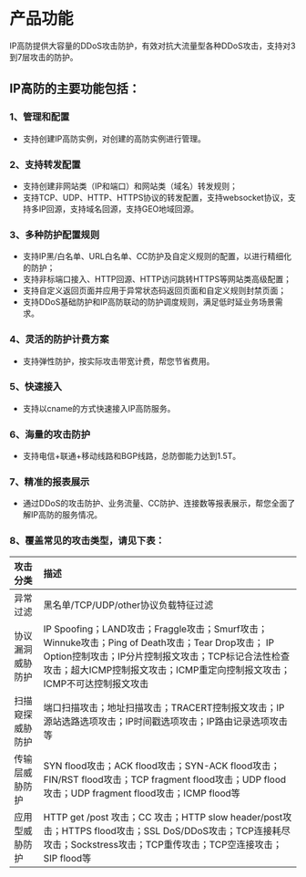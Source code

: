 # 产品功能

IP高防提供大容量的DDoS攻击防护，有效对抗大流量型各种DDoS攻击，支持对3到7层攻击的防护。

## IP高防的主要功能包括：

### 1、管理和配置
- 支持创建IP高防实例，对创建的高防实例进行管理。

### 2、支持转发配置
- 支持创建非网站类（IP和端口）和网站类（域名）转发规则；
- 支持TCP、UDP、HTTP、HTTPS协议的转发配置，支持websocket协议，支持多IP回源，支持域名回源，支持GEO地域回源。

### 3、多种防护配置规则
- 支持IP黑/白名单、URL白名单、CC防护及自定义规则的配置，以进行精细化的防护；
- 支持非标端口接入、HTTP回源、HTTP访问跳转HTTPS等网站类高级配置；
- 支持自定义返回页面并应用于异常状态码返回页面和自定义规则封禁页面；
- 支持DDoS基础防护和IP高防联动的防护调度规则，满足低时延业务场景需求。

### 4、灵活的防护计费方案
- 支持弹性防护，按实际攻击带宽计费，帮您节省费用。

### 5、快速接入
- 支持以cname的方式快速接入IP高防服务。

### 6、海量的攻击防护
- 支持电信+联通+移动线路和BGP线路，总防御能力达到1.5T。

### 7、精准的报表展示
- 通过DDoS的攻击防护、业务流量、CC防护、连接数等报表展示，帮您全面了解IP高防的服务情况。

### 8、覆盖常见的攻击类型，请见下表：

| 攻击分类 | 描述 | 
| :- | :- |
| 异常过滤     | 黑名单/TCP/UDP/other协议负载特征过滤 |
|协议漏洞威胁防护|IP Spoofing；LAND攻击；Fraggle攻击；Smurf攻击；Winnuke攻击；Ping of Death攻击；Tear Drop攻击； IP Option控制攻击；IP分片控制报文攻击；TCP标记合法性检查攻击；超大ICMP控制报文攻击；ICMP重定向控制报文攻击；ICMP不可达控制报文攻击|
|扫描窥探威胁防护|端口扫描攻击；地址扫描攻击；TRACERT控制报文攻击；IP源站选路选项攻击；IP时间戳选项攻击；IP路由记录选项攻击等|
|传输层威胁防护|SYN flood攻击；ACK flood攻击；SYN-ACK flood攻击；FIN/RST flood攻击；TCP fragment flood攻击；UDP flood攻击；UDP fragment flood攻击；ICMP flood等|
|应用型威胁防护|HTTP get /post 攻击；CC 攻击；HTTP slow header/post攻击；HTTPS flood攻击；SSL DoS/DDoS攻击；TCP连接耗尽攻击；Sockstress攻击；TCP重传攻击；TCP空连接攻击；SIP flood等|

